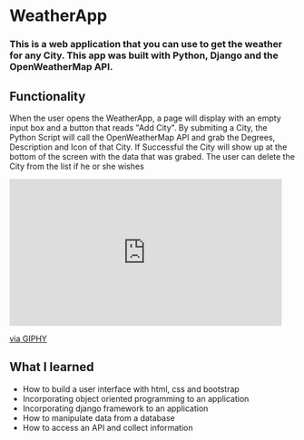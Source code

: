 # WeatherApp

### This is a web application that you can use to get the weather for any City. This app was built with Python, Django and the OpenWeatherMap API.

## Functionality
When the user opens the WeatherApp, a page will display with an empty input box and a button that reads "Add City". By submiting a City, the Python Script will call the OpenWeatherMap API and grab the Degrees, Description and Icon of that City. If Successful the City will show up at the bottom of the screen with the data that was grabed. The user can delete the City from the list if he or she wishes
<iframe src="https://giphy.com/embed/kGoWLdEgNNnaTiFbAi" width="480" height="259" frameBorder="0" class="giphy-embed" allowFullScreen></iframe><p><a href="https://giphy.com/gifs/kGoWLdEgNNnaTiFbAi">via GIPHY</a></p>


## What I learned
- How to build a user interface with html, css and bootstrap
- Incorporating object oriented programming to an application
- Incorporating django framework to an application
- How to manipulate data from a database
- How to access an API and collect information

